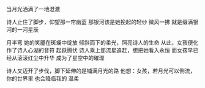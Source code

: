 当月光洒满了一地澄澈

诗人止住了脚步，仰望那一帘幽蓝
那银河该是她挽起的轻纱
微风一拂
就是缀满银河的一河星辰

月半弯
她的笑靥在斑斓中绽放
倾斜而下的柔光，照亮诗人的生命
从此，女孩便化作了诗人心湖的音符
起跃腾伏
诗人乘上那流星追赶，想把她看入永恒
而女孩早已经从滚滚红尘中升华
成为了星空中的璀璨

诗人又迈开了步伐，脚下延伸的是铺满月光的路
他想：女孩，若月光可以倒流，你的世界里
也会降临我的 温柔
